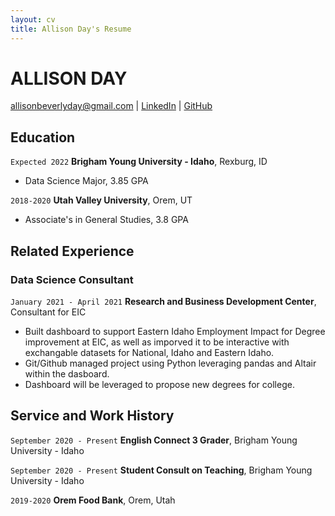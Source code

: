 ```yaml
---
layout: cv
title: Allison Day's Resume
---
```


# ALLISON DAY

<div id="webaddress">
<a href="allisonbeverlyday@gmail.com">allisonbeverlyday@gmail.com</a>
| <a href="https://www.linkedin.com/in/allison-b-day/">LinkedIn</a>
| <a href="https://github.com/allithegreat88">GitHub</a>
</div>

<!-- https://www.monique.tech/the-art-of-markdown -->

## Education

`Expected 2022`
**Brigham Young University - Idaho**, Rexburg, ID

- Data Science Major, 3.85 GPA

`2018-2020`
**Utah Valley University**, Orem, UT

- Associate's in General Studies, 3.8 GPA

## Related Experience

### Data Science Consultant

`January 2021 - April 2021`
**Research and Business Development Center**, Consultant for EIC

- Built dashboard to support Eastern Idaho Employment Impact for Degree improvement at EIC, as well as imporved it to be interactive with exchangable datasets for National, Idaho and Eastern Idaho.
- Git/Github managed project using Python leveraging pandas and Altair within the dasboard.
- Dashboard will be leveraged to propose new degrees for college.

## Service and Work History

`September 2020 - Present`
**English Connect 3 Grader**, Brigham Young University - Idaho

`September 2020 - Present`
**Student Consult on Teaching**, Brigham Young University - Idaho

`2019-2020`
**Orem Food Bank**, Orem, Utah

<!-- ### Footer

Last updated: March 2021 -->

